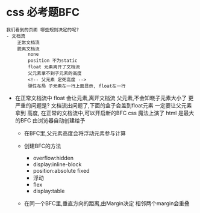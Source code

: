 # css 必考题BFC
    我们看到的页面 哪些规则决定的呢?
    - 文档流
        正常文档流 
        脱离文档流
            none 
            position 不为static
            float 元素离开了文档流
            父元素拿不到子元素的高度
            <!-- 父元素 定死高度 -->
            弹性布局 子元素在一行上面显示, float在一行

- 在正常文档流中
    float 会让元素,离开文档流
    父元素,不会知晓子元素大小了
    更严重的问题是? 文档流出问题了,下面的盒子会盖到float元素
    一定要让父元素拿到 高度,
    在正常的文档流中,可以开启新的BFC css 魔法上演了
    html 是最大的BFC 由浏览器自动创建给予
    - 在BFC里,父元素高度会将浮动元素参与计算
    - 创建BFC的方法
        - overflow:hidden
        - display:inline-block
        - position:absolute fixed
        - 浮动
        - flex
        - display:table

    - 在同一个BFC里,垂直方向的距离,由Margin决定 相邻两个margin会重叠